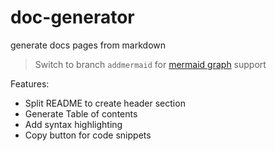 # doc-generator
generate docs pages from markdown

> Switch to branch `addmermaid` for [mermaid graph](https://github.blog/2022-02-14-include-diagrams-markdown-files-mermaid/) support

Features:
- Split README to create header section
- Generate Table of contents
- Add syntax highlighting
- Copy button for code snippets
